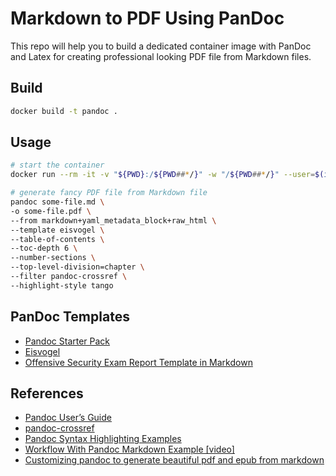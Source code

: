 # Markdown to PDF Using PanDoc

This repo will help you to build a dedicated container image with PanDoc and Latex for creating professional looking PDF file from Markdown files.

## Build

```bash
docker build -t pandoc .
```

## Usage

```bash
# start the container
docker run --rm -it -v "${PWD}:/${PWD##*/}" -w "/${PWD##*/}" --user=$(id -u) pandoc

# generate fancy PDF file from Markdown file
pandoc some-file.md \
-o some-file.pdf \
--from markdown+yaml_metadata_block+raw_html \
--template eisvogel \
--table-of-contents \
--toc-depth 6 \
--number-sections \
--top-level-division=chapter \
--filter pandoc-crossref \
--highlight-style tango
```

## PanDoc Templates

- [Pandoc Starter Pack](https://github.com/jez/pandoc-starter)
- [Eisvogel](https://github.com/Wandmalfarbe/pandoc-latex-template)
- [Offensive Security Exam Report Template in Markdown](https://github.com/noraj/OSCP-Exam-Report-Template-Markdown)

## References

- [Pandoc User’s Guide](https://pandoc.org/MANUAL.html)
- [pandoc-crossref](https://lierdakil.github.io/pandoc-crossref/)
- [Pandoc Syntax Highlighting Examples](https://www.garrickadenbuie.com/blog/pandoc-syntax-highlighting-examples/)
- [Workflow With Pandoc Markdown Example [video]](https://www.youtube.com/watch?v=lMIlNsi3eAY&ab_channel=BrodieRobertson)
- [Customizing pandoc to generate beautiful pdf and epub from markdown](https://learnbyexample.github.io/customizing-pandoc/)
